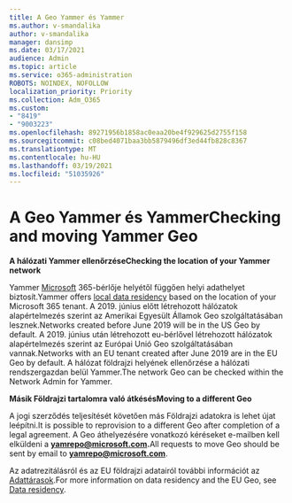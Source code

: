 ```yaml
---
title: A Geo Yammer és Yammer
ms.author: v-smandalika
author: v-smandalika
manager: dansimp
ms.date: 03/17/2021
audience: Admin
ms.topic: article
ms.service: o365-administration
ROBOTS: NOINDEX, NOFOLLOW
localization_priority: Priority
ms.collection: Adm_O365
ms.custom:
- "8419"
- "9003223"
ms.openlocfilehash: 89271956b1858ac0eaa20be4f929625d2755f158
ms.sourcegitcommit: c08bed4071baa3bb5879496df3ed44fb828c8367
ms.translationtype: MT
ms.contentlocale: hu-HU
ms.lasthandoff: 03/19/2021
ms.locfileid: "51035926"
---
```

# <a name="checking-and-moving-yammer-geo"></a><span data-ttu-id="d676a-102">A Geo Yammer és Yammer</span><span class="sxs-lookup"><span data-stu-id="d676a-102">Checking and moving Yammer Geo</span></span>

<span data-ttu-id="d676a-103">**A hálózati Yammer ellenőrzése**</span><span class="sxs-lookup"><span data-stu-id="d676a-103">**Checking the location of your Yammer network**</span></span>

<span data-ttu-id="d676a-104">Yammer [Microsoft](https://docs.microsoft.com/yammer/manage-security-and-compliance/data-residency) 365-bérlője helyétől függően helyi adathelyet biztosít.</span><span class="sxs-lookup"><span data-stu-id="d676a-104">Yammer offers [local data residency](https://docs.microsoft.com/yammer/manage-security-and-compliance/data-residency) based on the location of your Microsoft 365 tenant.</span></span> <span data-ttu-id="d676a-105">A 2019. június előtt létrehozott hálózatok alapértelmezés szerint az Amerikai Egyesült Államok Geo szolgáltatásában lesznek.</span><span class="sxs-lookup"><span data-stu-id="d676a-105">Networks created before June 2019 will be in the US Geo by default.</span></span> <span data-ttu-id="d676a-106">A 2019. június után létrehozott eu-bérlővel létrehozott hálózatok alapértelmezés szerint az Európai Unió Geo szolgáltatásában vannak.</span><span class="sxs-lookup"><span data-stu-id="d676a-106">Networks with an EU tenant created after June 2019 are in the EU Geo by default.</span></span> <span data-ttu-id="d676a-107">A hálózat földrajzi helyének ellenőrzése a hálózati rendszergazdan belül Yammer.</span><span class="sxs-lookup"><span data-stu-id="d676a-107">The network Geo can be checked within the Network Admin for Yammer.</span></span>

<span data-ttu-id="d676a-108">**Másik Földrajzi tartalomra való átkésés**</span><span class="sxs-lookup"><span data-stu-id="d676a-108">**Moving to a different Geo**</span></span>

<span data-ttu-id="d676a-109">A jogi szerződés teljesítését követően más Földrajzi adatokra is lehet újat leépítni.</span><span class="sxs-lookup"><span data-stu-id="d676a-109">It is possible to reprovision to a different Geo after completion of a legal agreement.</span></span> <span data-ttu-id="d676a-110">A Geo áthelyezésére vonatkozó kéréseket e-mailben kell elküldeni a **yamrepo@microsoft.com.**</span><span class="sxs-lookup"><span data-stu-id="d676a-110">All requests to move Geo should be sent by email to **yamrepo@microsoft.com**.</span></span>

<span data-ttu-id="d676a-111">Az adatrezitálásról és az EU földrajzi adatairól további információt az [Adattárasok](https://docs.microsoft.com/yammer/manage-security-and-compliance/data-residency).</span><span class="sxs-lookup"><span data-stu-id="d676a-111">For more information on data residency and the EU Geo, see [Data residency](https://docs.microsoft.com/yammer/manage-security-and-compliance/data-residency).</span></span>

